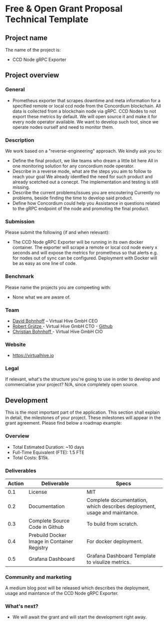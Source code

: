 # Free & Open Grant Proposal Technical Template
## Project name
The name of the project is: 
* CCD Node gRPC Exporter

## Project overview
 
### General
* Prometheus exporter that scrapes downtime and meta information for a specified remote or local ccd node from the Concordium blockchain. All data is collected from a blockchain node via gRPC. CCD Nodes to not export these metrics by default. We will open source it and make it for every node operator available. We want to develop such tool, since we operate nodes ourself and need to monitor them.

### Description 
We work based on a "reverse-engineering" approach. We kindly ask you to: 
* Define the final product, we like teams who dream a little bit here
All in one monitoring solution for any concordium node operator.
* Describe in a reverse mode, what are the steps you aim to follow to reach your goal
We already identfied the need for such product and already scetched out a conecpt. The implementation and testing is still missing.
* Describe the current problems/issues you are encoutering
Currently no problems, beside finding the time to develop said product.
* Define how Concordium could help you
Assistance in questions related to the gRPC endpoint of the node and promoting the final product.

### Submission
Please submit the following (if and when relevant): 
* The CCD Node gRPC Exporter will be running in its own docker container. The exporter will scrape a remote or local ccd node every x seconds and will expose the metrics for prometheus so that alerts e.g. for nodes out of sync can be configured. 
Deployment with Docker will be as easy as one line of code.

### Benchmark

Please name the projects you are compeeting with: 
* None what we are aware of.

### Team
* [David Bohnhoff](https://www.linkedin.com/in/david-bohnhoff/) – Virtual Hive GmbH CEO
* [Robert Grütze ](https://www.linkedin.com/in/robert-gruetze/) - Virtual Hive GmbH CTO - [Github](https://github.com/UltraViolentLight)
* [Christian Bohnhoff ]() - Virtual Hive GmbH CIO


### Website
* https://virtualhive.io

### Legal
If relevant, what's the structure you're going to use in order to develop and commercialise your project? 
N/A, since completely open source.

## Development 
This is the most important part of the application. This section shall explain in detail, the milestones of your project. These milestones will appear in the grant agreement. 
Please find below a roadmap example: 
### Overview
* Total Estimated Duration: ~10 days
* Full-Time Equivalent (FTE): 1.5 FTE
* Total Costs: $15k. 

### Deliverables

| Action| Deliverable | Specs |
| -------- | -------- | -------- |
| 0.1   | License     | MIT    |
| 0.2   | Documentation     | Complete documentation, which describes deployment, usage and maintance.   |
| 0.3   | Complete Source Code in Github     | To build from scratch.    |
| 0.4   | Prebuild Docker Image in Container Registry     | For docker deployment.    |
| 0.5   | Grafana Dashboard     | Grafana Dashboard Template to visulize metrics.   |

### Community and marketing
A medium blog post will be released which describes the deployment, usage and maintance of the CCD Node gRPC Exporter. 

### What's next?
* We will await the grant and will start the development right away.

